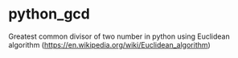 # python_gcd
Greatest common divisor of two number in python using Euclidean algorithm (https://en.wikipedia.org/wiki/Euclidean_algorithm)
